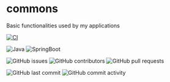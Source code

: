 # commons

Basic functionalities used by my applications

[![CI](https://github.com/magikabdul/cholewa-commons/actions/workflows/CI.yml/badge.svg)](https://github.com/magikabdul/lotto-client/actions/workflows/CI.yml)

![Java](https://img.shields.io/badge/java-17-yellow?style=plastic)
![SpringBoot](https://img.shields.io/badge/SpringBoot-3.1.2-blue?style=plastic)

![GitHub issues](https://img.shields.io/github/issues/magikabdul/cholewa-commons?style=plastic)
![GitHub contributors](https://img.shields.io/github/contributors/magikabdul/cholewa-commons?style=plastic)
![GitHub pull requests](https://img.shields.io/github/issues-pr-raw/magikabdul/cholewa-commons?style=plastic)

![GitHub last commit](https://img.shields.io/github/last-commit/magikabdul/cholewa-commons?style=plastic)
![GitHub commit activity](https://img.shields.io/github/commit-activity/m/magikabdul/cholewa-commons?style=plastic)
